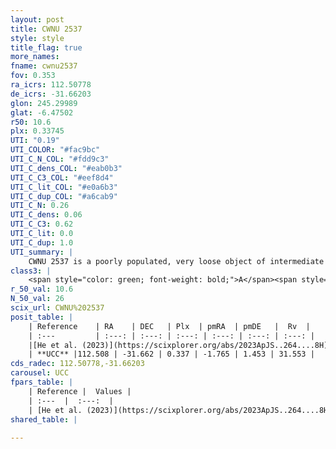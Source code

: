 ```yaml
---
layout: post
title: CWNU 2537
style: style
title_flag: true
more_names: 
fname: cwnu2537
fov: 0.353
ra_icrs: 112.50778
de_icrs: -31.66203
glon: 245.29989
glat: -6.47502
r50: 10.6
plx: 0.33745
UTI: "0.19"
UTI_COLOR: "#fac9bc"
UTI_C_N_COL: "#fdd9c3"
UTI_C_dens_COL: "#eab0b3"
UTI_C_C3_COL: "#eef8d4"
UTI_C_lit_COL: "#e0a6b3"
UTI_C_dup_COL: "#a6cab9"
UTI_C_N: 0.26
UTI_C_dens: 0.06
UTI_C_C3: 0.62
UTI_C_lit: 0.0
UTI_C_dup: 1.0
UTI_summary: |
    CWNU 2537 is a poorly populated, very loose object of intermediate C3 quality. It was recently reported in the literature.
class3: |
    <span style="color: green; font-weight: bold;">A</span><span style="color: red; font-weight: bold;">C</span>
r_50_val: 10.6
N_50_val: 26
scix_url: CWNU%202537
posit_table: |
    | Reference    | RA    | DEC   | Plx  | pmRA  | pmDE   |  Rv  |
    | :---         | :---: | :---: | :---: | :---: | :---: | :---: |
    |[He et al. (2023)](https://scixplorer.org/abs/2023ApJS..264....8H) | 112.455 | -31.66 | 0.353 | -1.771 | 1.457 | 31.55 |
    | **UCC** |112.508 | -31.662 | 0.337 | -1.765 | 1.453 | 31.553 | 
cds_radec: 112.50778,-31.66203
carousel: UCC
fpars_table: |
    | Reference |  Values |
    | :---  |  :---:  |
    | [He et al. (2023)](https://scixplorer.org/abs/2023ApJS..264....8H) | `A0=0.7, m-M=12.1, logAge=8.9` |
shared_table: |
    
---
```

